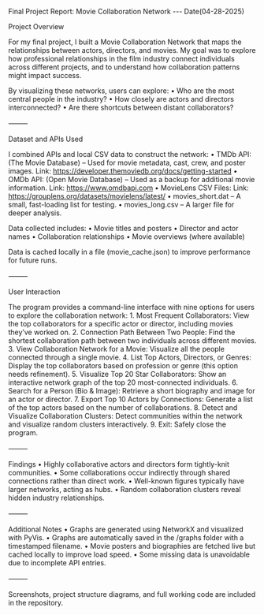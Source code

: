 Final Project Report: Movie Collaboration Network  --- Date(04-28-2025)

Project Overview

For my final project, I built a Movie Collaboration Network that maps the relationships between actors, directors, and movies.
My goal was to explore how professional relationships in the film industry connect individuals across different projects, and to understand how collaboration patterns might impact success.

By visualizing these networks, users can explore:
	•	Who are the most central people in the industry?
	•	How closely are actors and directors interconnected?
	•	Are there shortcuts between distant collaborators?

⸻

Dataset and APIs Used

I combined APIs and local CSV data to construct the network:
	•	TMDb API: (The Movie Database) – Used for movie metadata, cast, crew, and poster images.
         Link: https://developer.themoviedb.org/docs/getting-started
	•	OMDb API: (Open Movie Database) – Used as a backup for additional movie information.
         Link: https://www.omdbapi.com
	•	MovieLens CSV Files:
         Link: https://grouplens.org/datasets/movielens/latest/
	•	movies_short.dat – A small, fast-loading list for testing.
	•	movies_long.csv – A larger file for deeper analysis.

Data collected includes:
	•	Movie titles and posters
	•	Director and actor names
	•	Collaboration relationships
	•	Movie overviews (where available)

Data is cached locally in a file (movie_cache.json) to improve performance for future runs.

⸻

User Interaction

The program provides a command-line interface with nine options for users to explore the collaboration network:
	1.	Most Frequent Collaborators:
        View the top collaborators for a specific actor or director, including movies they’ve worked on.
	2.	Connection Path Between Two People:
        Find the shortest collaboration path between two individuals across different movies.
	3.	View Collaboration Network for a Movie:
        Visualize all the people connected through a single movie.
	4.	List Top Actors, Directors, or Genres:
        Display the top collaborators based on profession or genre (this option needs refinement).
	5.	Visualize Top 20 Star Collaborators:
        Show an interactive network graph of the top 20 most-connected individuals.
	6.	Search for a Person (Bio & Image):
        Retrieve a short biography and image for an actor or director.
	7.	Export Top 10 Actors by Connections:
        Generate a list of the top actors based on the number of collaborations.
	8.	Detect and Visualize Collaboration Clusters:
        Detect communities within the network and visualize random clusters interactively.
	9.	Exit:
        Safely close the program.

⸻

Findings
	•	Highly collaborative actors and directors form tightly-knit communities.
	•	Some collaborations occur indirectly through shared connections rather than direct work.
	•	Well-known figures typically have larger networks, acting as hubs.
	•	Random collaboration clusters reveal hidden industry relationships.

⸻

Additional Notes
	•	Graphs are generated using NetworkX and visualized with PyVis.
	•	Graphs are automatically saved in the /graphs folder with a timestamped filename.
	•	Movie posters and biographies are fetched live but cached locally to improve load speed.
	•	Some missing data is unavoidable due to incomplete API entries.

⸻

Screenshots, project structure diagrams, and full working code are included in the repository.
